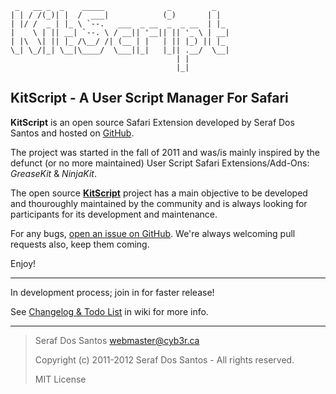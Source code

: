 ```
 _   __ _  _    _____              _         _   
| | / /(_)| |  /  ___|            (_)       | |  
| |/ /  _ | |_ \ `--.   ___  _ __  _  _ __  | |_ 
|    \ | || __| `--. \ / __|| '__|| || '_ \ | __|
| |\  \| || |_ /\__/ /| (__ | |   | || |_) || |_ 
\_| \_/|_| \__|\____/  \___||_|   |_|| .__/  \__|
                                     | |         
                                     |_|         
```

## KitScript - A User Script Manager For Safari

**KitScript** is an open source Safari Extension developed by Seraf Dos Santos and hosted on [GitHub](https://github.com/Syr3f/KitScript).

The project was started in the fall of 2011 and was/is mainly inspired by the defunct (or no more maintained) User Script Safari Extensions/Add-Ons: *GreaseKit* &amp; *NinjaKit*.

The open source **[KitScript](https://syr3fgithub.com/KitScript)** project has a main objective to be developed and thouroughly maintained by the community and is always looking for participants for its development and maintenance.

For any bugs, [open an issue on GitHub](https://github.com/Syr3f/KitScript/issues). We're always welcoming pull requests also, keep them coming.

Enjoy!

- - -

In development process; join in for faster release!

See [Changelog & Todo List](https://github.com/Syr3f/KitScript/wiki/Changelog-%26-Todo-List) in wiki for more info.

- - -

> Seraf Dos Santos <webmaster@cyb3r.ca>
>
> Copyright (c) 2011-2012 Seraf Dos Santos - All rights reserved.
>
> MIT License
